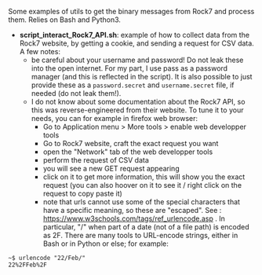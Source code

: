 Some examples of utils to get the binary messages from Rock7 and process them. Relies on Bash and Python3.

- **script_interact_Rock7_API.sh**: example of how to collect data from the Rock7 website, by getting a cookie, and sending a request for CSV data. A few notes:
  - be careful about your username and password! Do not leak these into the open internet. For my part, I use pass as a password manager (and this is reflected in the script). It is also possible to just provide these as a ```password.secret``` and ```username.secret``` file, if needed (do not leak them!).
  - I do not know about some documentation about the Rock7 API, so this was reverse-engineered from their website. To tune it to your needs, you can for example in firefox web browser:
    - Go to Application menu > More tools > enable web developper tools
    - Go to Rock7 website, craft the exact request you want
    - open the "Network" tab of the web developper tools
    - perform the request of CSV data
    - you will see a new GET request appearing
    - click on it to get more information, this will show you the exact request (you can also hoover on it to see it / right click on the request to copy paste it)
    - note that urls cannot use some of the special characters that have a specific meaning, so these are "escaped". See : https://www.w3schools.com/tags/ref_urlencode.asp . In particular, "/" when part of a date (not of a file path) is encoded as 2F. There are many tools to URL-encode strings, either in Bash or in Python or else; for example:
    
```
~$ urlencode "22/Feb/"
22%2FFeb%2F
```
